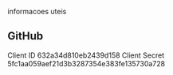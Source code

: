 informacoes uteis

## GitHub
Client ID
632a34d810eb2439d158
Client Secret
5fc1aa059aef21d3b3287354e383fe135730a728
